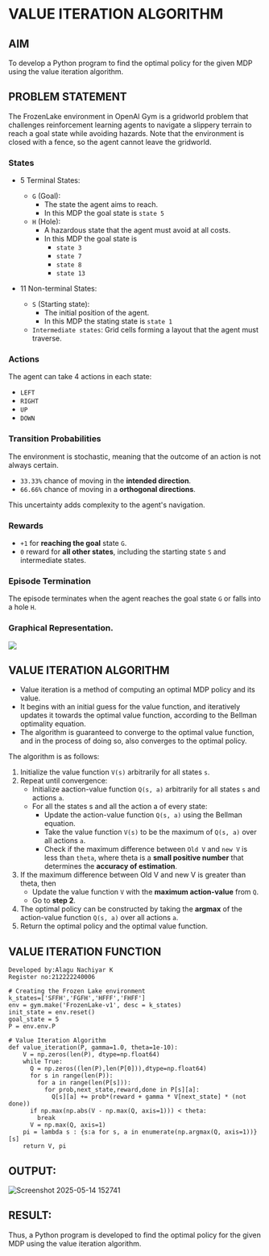 # VALUE ITERATION ALGORITHM

## AIM
To develop a Python program to find the optimal policy for the given MDP using the value iteration algorithm.

## PROBLEM STATEMENT
The FrozenLake environment in OpenAI Gym is a gridworld problem that challenges reinforcement learning agents to navigate a slippery terrain to reach a goal state while avoiding hazards. Note that the environment is closed with a fence, so the agent cannot leave the gridworld.

### States
- 5 Terminal States:
    - `G` (Goal): 
      - The state the agent aims to reach. 
      - In this MDP the goal state is `state 5`
    - `H` (Hole): 
      - A hazardous state that the agent must avoid at all costs.
      - In this MDP the goal state is 
        - `state 3`
        - `state 7`
        - `state 8`
        - `state 13`

- 11 Non-terminal States:
    - `S` (Starting state): 
      - The initial position of the agent.
      - In this MDP the stating state is `state 1`
    - `Intermediate states`: Grid cells forming a layout that the agent must traverse.

### Actions
The agent can take 4 actions in each state:
- `LEFT`
- `RIGHT`
- `UP`
- `DOWN`

### Transition Probabilities
The environment is stochastic, meaning that the outcome of an action is not always certain.

- `33.33%` chance of moving in the **intended direction**.
- `66.66%` chance of moving in a **orthogonal directions**.

This uncertainty adds complexity to the agent's navigation.

### Rewards
- `+1` for **reaching the goal** state `G`.
- `0` reward for **all other states**, including the starting state `S` and intermediate states.

### Episode Termination
The episode terminates when the agent reaches the goal state `G` or falls into a hole `H`.

### Graphical Representation.
![](1.PNG)

## VALUE ITERATION ALGORITHM
- Value iteration is a method of computing an optimal MDP policy  and its value.
- It begins with an initial guess for the value function, and iteratively updates it towards the optimal value function, according to the Bellman optimality equation.
- The algorithm is guaranteed to converge to the optimal value function, and in the process of doing so, also converges to the optimal policy.

The algorithm is as follows:
1. Initialize the value function `V(s)` arbitrarily for all states `s`.
2. Repeat until convergence:
    - Initialize aaction-value function `Q(s, a)` arbitrarily for all states `s` and actions `a`.
    - For all the states s and all the action a of every state:
        - Update the action-value function `Q(s, a)` using the Bellman equation.
        - Take the value function `V(s)` to be the maximum of `Q(s, a)` over all actions `a`.
        - Check if the maximum difference between `Old V` and `new V` is less than `theta`, where theta is a **small positive number** that determines the **accuracy of estimation**.
3. If the maximum difference between Old V and new V is greater than theta, then
    - Update the value function `V` with the **maximum action-value** from `Q`.
    - Go to **step 2**.
4. The optimal policy can be constructed by taking the **argmax** of the action-value function `Q(s, a)` over all actions `a`.
5. Return the optimal policy and the optimal value function.

## VALUE ITERATION FUNCTION
```
Developed by:Alagu Nachiyar K
Register no:212222240006
```
```
# Creating the Frozen Lake environment
k_states=['SFFH','FGFH','HFFF','FHFF']
env = gym.make('FrozenLake-v1', desc = k_states)
init_state = env.reset()
goal_state = 5
P = env.env.P
```
```
# Value Iteration Algorithm
def value_iteration(P, gamma=1.0, theta=1e-10):
    V = np.zeros(len(P), dtype=np.float64)
    while True:
      Q = np.zeros((len(P),len(P[0])),dtype=np.float64)
      for s in range(len(P)):
        for a in range(len(P[s])):
          for prob,next_state,reward,done in P[s][a]:
            Q[s][a] += prob*(reward + gamma * V[next_state] * (not done))
      if np.max(np.abs(V - np.max(Q, axis=1))) < theta:
        break
      V = np.max(Q, axis=1)
    pi = lambda s : {s:a for s, a in enumerate(np.argmax(Q, axis=1))}[s]
    return V, pi
```

## OUTPUT:

![Screenshot 2025-05-14 152741](https://github.com/user-attachments/assets/3069f9a7-106a-4e98-ac34-7e9268ac0bb6)

## RESULT:
Thus, a Python program is developed to find the optimal policy for the given MDP using the value iteration algorithm.
